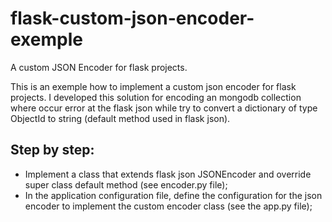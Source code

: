 # flask-custom-json-encoder-exemple
A custom JSON Encoder for flask projects.


This is an exemple how to implement a custom json encoder for flask projects. I developed this solution for encoding an mongodb collection where occur error at the flask json while try to convert a dictionary of type ObjectId to string (default method used in flask json).

## Step by step:

- Implement a class that extends flask json JSONEncoder and override super class default method (see encoder.py file);
- In the application configuration file, define the configuration for the json encoder to implement the custom encoder class (see the app.py file);
